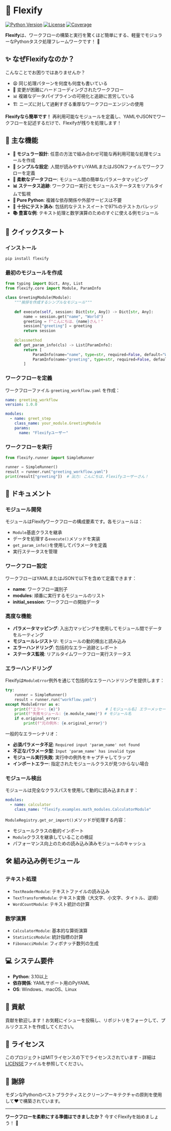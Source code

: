 # 🚀 Flexify

[![Python Version](https://img.shields.io/badge/python-3.10%2B-blue.svg)](https://www.python.org/downloads/)
[![License](https://img.shields.io/badge/license-MIT-green.svg)](LICENSE)
[![Coverage](https://img.shields.io/badge/coverage-97%25-brightgreen.svg)](https://github.com/yourusername/flexify)

**Flexify**は、ワークフローの構築と実行を驚くほど簡単にする、軽量でモジュラーなPythonタスク処理フレームワークです！ 🎯

## ✨ なぜFlexifyなのか？

こんなことでお困りではありませんか？
- 😩 同じ処理パターンを何度も何度も書いている
- 🔧 変更が困難にハードコーディングされたワークフロー
- 📊 複雑なデータパイプラインの可視化と追跡に苦労している
- 🏗️ ニーズに対して過剰すぎる重厚なワークフローエンジンの使用

**Flexifyなら簡単です！** 再利用可能なモジュールを定義し、YAMLやJSONでワークフローを記述するだけで、Flexifyが残りを処理します！

## 🎯 主な機能

- **🧩 モジュラー設計**: 任意の方法で組み合わせ可能な再利用可能な処理モジュールを作成
- **📝 シンプルな設定**: 人間が読みやすいYAMLまたはJSONファイルでワークフローを定義
- **🔄 柔軟なデータフロー**: モジュール間の簡単なパラメータマッピング
- **📊 ステータス追跡**: ワークフロー実行とモジュールステータスをリアルタイムで監視
- **🐍 Pure Python**: 複雑な依存関係や外部サービスは不要
- **🧪 十分にテスト済み**: 包括的なテストスイートで97%のテストカバレッジ
- **📚 豊富な例**: テキスト処理と数学演算のためのすぐに使える例モジュール

## 🚀 クイックスタート

### インストール

```bash
pip install flexify
```

### 最初のモジュールを作成

```python
from typing import Dict, Any, List
from flexify.core import Module, ParamInfo

class GreetingModule(Module):
    """挨拶を作成するシンプルなモジュール"""
    
    def execute(self, session: Dict[str, Any]) -> Dict[str, Any]:
        name = session.get("name", "World")
        greeting = f"こんにちは、{name}さん！"
        session["greeting"] = greeting
        return session
    
    @classmethod
    def get_param_info(cls) -> List[ParamInfo]:
        return [
            ParamInfo(name="name", type=str, required=False, default="World"),
            ParamInfo(name="greeting", type=str, required=False, default="")
        ]
```

### ワークフローを定義

ワークフローファイル `greeting_workflow.yaml` を作成：

```yaml
name: greeting_workflow
version: 1.0.0

modules:
  - name: greet_step
    class_name: your_module.GreetingModule
    params:
      name: "Flexifyユーザー"
```

### ワークフローを実行

```python
from flexify.runner import SimpleRunner

runner = SimpleRunner()
result = runner.run("greeting_workflow.yaml")
print(result["greeting"])  # 出力: こんにちは、Flexifyユーザーさん！
```

## 📖 ドキュメント

### モジュール開発

モジュールはFlexifyワークフローの構成要素です。各モジュールは：
- `Module`基底クラスを継承
- データを処理する`execute()`メソッドを実装
- `get_param_info()`を使用してパラメータを定義
- 実行ステータスを管理

### ワークフロー設定

ワークフローはYAMLまたはJSONで以下を含めて定義できます：
- **name**: ワークフロー識別子
- **modules**: 順番に実行するモジュールのリスト
- **initial_session**: ワークフローの開始データ

### 高度な機能

- **パラメータマッピング**: 入出力マッピングを使用してモジュール間でデータをルーティング
- **モジュールレジストリ**: モジュールの動的検出と読み込み
- **エラーハンドリング**: 包括的なエラー追跡とレポート
- **ステータス監視**: リアルタイムワークフロー実行ステータス

### エラーハンドリング

Flexifyは`ModuleError`例外を通じて包括的なエラーハンドリングを提供します：

```python
try:
    runner = SimpleRunner()
    result = runner.run("workflow.yaml")
except ModuleError as e:
    print(f"エラー: {e}")                    # [モジュール名] エラーメッセージ
    print(f"失敗モジュール: {e.module_name}") # モジュール名
    if e.original_error:
        print(f"元の例外: {e.original_error}")
```

一般的なエラーシナリオ：
- **必須パラメータ不足**: `Required input 'param_name' not found`
- **不正なパラメータ型**: `Input 'param_name' has invalid type`
- **モジュール実行失敗**: 実行中の例外をキャプチャしてラップ
- **インポートエラー**: 指定されたモジュールクラスが見つからない場合

### モジュール検出

モジュールは完全なクラスパスを使用して動的に読み込まれます：

```yaml
modules:
  - name: calculator
    class_name: "flexify.examples.math_modules.CalculatorModule"
```

`ModuleRegistry.get_or_import()`メソッドが処理する内容：
- モジュールクラスの動的インポート
- `Module`クラスを継承していることの検証
- パフォーマンス向上のための読み込み済みモジュールのキャッシュ

## 🛠️ 組み込み例モジュール

### テキスト処理
- `TextReaderModule`: テキストファイルの読み込み
- `TextTransformModule`: テキスト変換（大文字、小文字、タイトル、逆順）
- `WordCountModule`: テキスト統計の計算

### 数学演算
- `CalculatorModule`: 基本的な算術演算
- `StatisticsModule`: 統計指標の計算
- `FibonacciModule`: フィボナッチ数列の生成

## 💻 システム要件

- **Python**: 3.10以上
- **依存関係**: YAMLサポート用のPyYAML
- **OS**: Windows、macOS、Linux

## 🤝 貢献

貢献を歓迎します！お気軽にイシューを投稿し、リポジトリをフォークして、プルリクエストを作成してください。

## 📄 ライセンス

このプロジェクトはMITライセンスの下でライセンスされています - 詳細は[LICENSE](LICENSE)ファイルを参照してください。

## 🙏 謝辞

モダンなPythonのベストプラクティスとクリーンアーキテクチャの原則を使用して❤️で構築されています。

---

**ワークフローを柔軟にする準備はできましたか？** 今すぐFlexifyを始めましょう！ 🚀